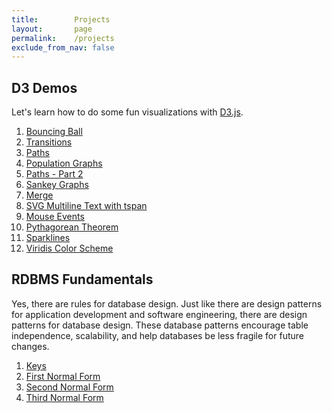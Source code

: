 ```yaml
---
title:        Projects
layout:       page
permalink:    /projects
exclude_from_nav: false
---
```


## <a name="d3">D3 Demos</a>

Let's learn how to do some fun visualizations with [D3.js](https://d3js.org/).

1. [Bouncing Ball](/projects/d3/bouncing-ball)
2. [Transitions](/2018/05/03/simple-transitions-in-d3)
3. [Paths](/2018/05/04/paths-in-d3)
4. [Population Graphs](/projects/d3/population)
5. [Paths - Part 2](/2018/05/08/paths-in-d3-part-2)
6. [Sankey Graphs](/2018/05/31/creating-a-d3-sankey-graph)
7. [Merge](/2018/06/02/d3js-merge)
8. [SVG Multiline Text with tspan](/2018/06/05/svg-multiline-text-with-tspan)
9. [Mouse Events](/2018/06/21/d3-capturing-mouse-events)
10. [Pythagorean Theorem](/2018/07/06/pythagorean-theorem-d3)
11. [Sparklines](/2018/07/17/sparklines-in-d3)
12. [Viridis Color Scheme](/2018/08/07/viridis-color-scheme)

## <a name="rdbms-fundamentals">RDBMS Fundamentals</a>

Yes, there are rules for database design. Just like there are design patterns for application development and software engineering, there are design patterns for database design. These database patterns encourage table independence, scalability, and help databases be less fragile for future changes.

1. [Keys](/2017/11/29/rdbms-fundamentals-keys)
2. [First Normal Form](/2017/12/01/rdbms-fundamentals-first-normal-form)
3. [Second Normal Form](/2017/12/04/rdbms-fundamentals-second-normal-form)
4. [Third Normal Form](/2017/12/05/rdbms-fundamentals-third-normal-form)
